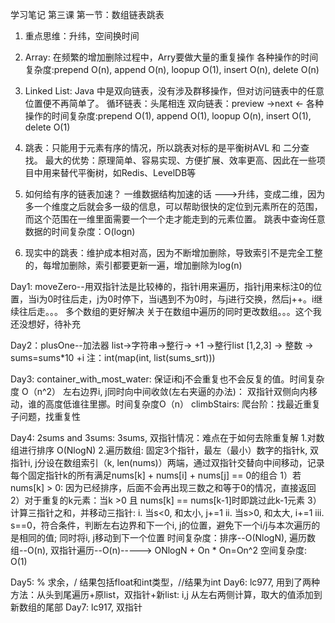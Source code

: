 学习笔记
第三课
第一节：数组链表跳表
1. 重点思维：升纬，空间换时间

2. Array: 在频繁的增加删除过程中，Arry要做大量的重复操作
    各种操作的时间复杂度:prepend O(n), append O(n), loopup O(1), insert O(n), delete O(n)

3. Linked List: Java 中是双向链表，没有涉及群移操作，但对访问链表中的任意位置便不再简单了。
    循环链表：头尾相连
    双向链表：preview ->next
                      <-
    各种操作的时间复杂度:prepend O(1), append O(1), loopup O(n), insert O(1), delete O(1)

4. 跳表：只能用于元素有序的情况，所以跳表对标的是平衡树AVL 和 二分查找。
    最大的优势：原理简单、容易实现、方便扩展、效率更高、因此在一些项目中用来替代平衡树，如Redis、LevelDB等

5. 如何给有序的链表加速？
    一维数据结构加速的话 --->升纬，变成二维，因为多一个维度之后就会多一级的信息，可以帮助很快的定位到元素所在的范围，而这个范围在一维里面需要一个一个走才能走到的元素位置。
    跳表中查询任意数据的时间复杂度：O(logn)

6. 现实中的跳表：维护成本相对高，因为不断增加删除，导致索引不是完全工整的，每增加删除，索引都要更新一遍，增加删除为log(n)

Day1: moveZero--用双指针法是比较棒的，指针i用来遍历，指针j用来标注0的位置，当i为0时往后走，j为0时停下，当i遇到不为0时，与j进行交换，然后j++。i继续往后走。。。
                多个数组的更好解决
                关于在数组中遍历的同时更改数组。。。这个我还没想好，待补充

Day2：plusOne--加法器
               list->字符串->整行-> +1 ->整行list
               [1,2,3] -> 整数 -> sums=sums*10 +i
               注：int(map(int, list(sums_srt)))

Day3: container_with_most_water: 保证i和j不会重复也不会反复的值。时间复杂度 O（n^2）
                                 左右边界i, j同时向中间收敛(左右夹逼的办法)： 双指针双侧向内移动，谁的高度低谁往里挪。时间复杂度O（n）
      climbStairs: 爬台阶：找最近重复子问题，找重复性

Day4: 2sums and 3sums:
      3sums, 双指针情况：难点在于如何去除重复解
      1.对数组进行排序 O(NlogN)
      2.遍历数组: 固定3个指针，最左（最小）数字的指针k, 双指针i, j分设在数组索引（k, len(nums)）两端，通过双指针交替向中间移动，记录每个固定指针k的所有满足nums[k] + nums[i] + nums[j] == 0的组合
        1）若nums[k] > 0: 因为已经排序，后面不会再出现三数之和等于0的情况，直接返回
        2）对于重复的k元素：当k >0 且 nums[k] == nums[k-1]时即跳过此k-1元素
        3）计算三指针之和，并移动三指针:
            i. 当s<0, 和太小, j+=1
            ii. 当s>0, 和太大, i+=1
            iii. s==0，符合条件，判断左右边界和下一个i, j的位置，避免下一个i/j与本次遍历的是相同的值; 同时将i, j移动到下一个位置
    时间复杂度：排序--O(NlogN), 遍历数组--O(n), 双指针遍历--O(n)-----> ONlogN + On * On=On^2
    空间复杂度: O(1)

Day5: % 求余，/ 结果包括float和int类型，//结果为int
Day6: lc977, 用到了两种方法：从头到尾遍历+原list，双指针+新list: i,j 从左右两侧计算，取大的值添加到新数组的尾部
Day7: lc917, 双指针
